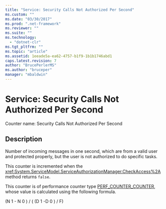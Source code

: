 ```yaml
---
title: "Service: Security Calls Not Authorized Per Second"
ms.custom: ""
ms.date: "03/30/2017"
ms.prod: ".net-framework"
ms.reviewer: ""
ms.suite: ""
ms.technology: 
  - "dotnet-clr"
ms.tgt_pltfrm: ""
ms.topic: "article"
ms.assetid: 1eeade5a-ea62-4757-b1f9-1b1b1746abd1
caps.latest.revision: 7
author: "BrucePerlerMS"
ms.author: "bruceper"
manager: "mbaldwin"
---
```

# Service: Security Calls Not Authorized Per Second
Counter name: Security Calls Not Authorized Per Second  
  
## Description  
 Number of incoming messages in one second, which are from a valid user and protected properly, but the user is not authorized to do specific tasks.  
  
 This counter is incremented when the <xref:System.ServiceModel.ServiceAuthorizationManager.CheckAccess%2A> method returns `false`.  
  
 This counter is of performance counter type [PERF_COUNTER_COUNTER](http://go.microsoft.com/fwlink/?LinkId=94649), whose value is calculated using the following formula.  
  
 (N 1 - N 0 ) / ( (D 1 -D 0 ) / F)
